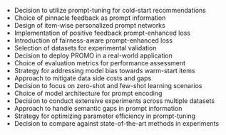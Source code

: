 - Decision to utilize prompt-tuning for cold-start recommendations
- Choice of pinnacle feedback as prompt information
- Design of item-wise personalized prompt networks
- Implementation of positive feedback prompt-enhanced loss
- Introduction of fairness-aware prompt-enhanced loss
- Selection of datasets for experimental validation
- Decision to deploy PROMO in a real-world application
- Choice of evaluation metrics for performance assessment
- Strategy for addressing model bias towards warm-start items
- Approach to mitigate data side costs and gaps
- Decision to focus on zero-shot and few-shot learning scenarios
- Choice of model architecture for prompt encoding
- Decision to conduct extensive experiments across multiple datasets
- Approach to handle semantic gaps in prompt information
- Strategy for optimizing parameter efficiency in prompt-tuning
- Decision to compare against state-of-the-art methods in experiments